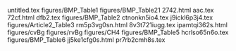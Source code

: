 untitled.tex
figures/BMP_Table1
figures/BMP_Table21
2742.html
aac.tex
72cf.html
dfb2.tex
figures/BMP_Table2
ctnonkn5io4.tex
j9ickl6p3j4.tex
figures/Article2_Table3
rm5p3vg0sn.html
8v3t721iugg.tex
ipamtqi362s.html
figures/cvBg
figures/rvBg
figures/CH4
figures/BMP_Table5
hcrlso65n6o.tex
figures/BMP_Table6
jj5ke1cfg0s.html
pr7rb2cmh8s.tex